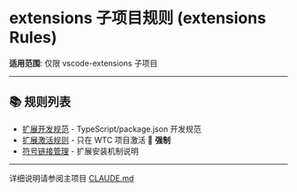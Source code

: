 # extensions 子项目规则 (extensions Rules)

**适用范围**: 仅限 vscode-extensions 子项目

---

## 📚 规则列表

- [扩展开发规范](/工程-工具/ai-rules/extensions/extension-dev) - TypeScript/package.json 开发规范
- [扩展激活规则](/工程-工具/ai-rules/extensions/activation) - 只在 WTC 项目激活 📜 **强制**
- [符号链接管理](/工程-工具/ai-rules/extensions/symlink-management) - 扩展安装机制说明

---

详细说明请参阅主项目 [CLAUDE.md](https://github.com/zhaoheng666/WorldTourCasino/blob/classic_vegas/CLAUDE.md)

